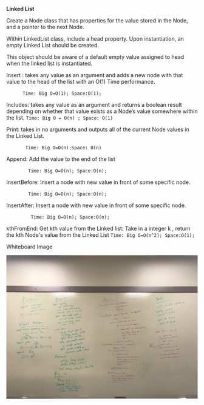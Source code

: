 **Linked List**


Create a Node class that has properties for the value stored in the Node, and a pointer to the next Node.

Within LinkedList class, include a head property. Upon instantiation, an empty Linked List should be created.

This object should be aware of a default empty value assigned to head when the linked list is instantiated.

Insert : takes any value as an argument and adds a new node with that value to the head of the list with an O(1) Time performance.

          Time: Big O=O(1); Space:O(1);


Includes: takes any value as an argument and returns a boolean result depending on whether that value exists as a Node’s value somewhere within the list.
          `Time: Big O = O(n) ; Space: O(1)`

Print: takes in no arguments and outputs all of the current Node values in the Linked List.

           Time: Big O=O(n);Space: O(n)
           
           
Append: Add the value to the end of the list
           
            Time: Big O=O(n); Space:O(n);
               
           
InsertBefore: Insert a node with new value in front of some specific node.
           
           	Time: Big O=O(n); Space:O(n);
           
InsertAfter: Insert a node with new value in front of some specific node.
           
             Time: Big O=O(n); Space:O(n);
             

kthFromEnd: Get kth value from the Linked list: Take in a integer k , return the kth Node's value from the Linked List
             `Time: Big O=O(n^2); Space:O(1);`
             
             
Whiteboard Image 

![whiteboard](../../../../../Assets/IMG-0826.JPG)


